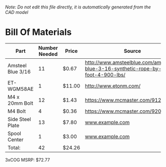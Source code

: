 ###### Note: Do not edit this file directly, it is automatically generated from the CAD model 
# Bill Of Materials 
 |Part|Number Needed|Price|Source| 
 |----|----------|-----|-----|
|Amsteel Blue 3/16|11|$0.67|http://www.amsteelblue.com/amsteel-blue-3-16-synthetic-rope-by-the-foot-4-900-lbs/|
|ET-WGM58AE|1|$11.00|http://www.etonm.com/|
|M4 x 20mm Bolt|12|$1.43|https://www.mcmaster.com/91239a152|
|M4 Bolt|4|$0.36|https://www.mcmaster.com/92095a190|
|Side Steel Plate|13|$7.80|www.example.com|
|Spool Center|1|$3.00|www.example.com|
|Total: |42|$24.26| |

 3xCOG MSRP: $72.77